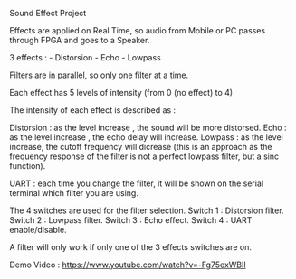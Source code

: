 Sound Effect Project

Effects are applied on Real Time, so audio from Mobile or PC passes through FPGA and goes to a Speaker.

3 effects :
	- Distorsion
	- Echo
	- Lowpass

Filters are in parallel, so only one filter at a time.

Each effect has 5 levels of intensity (from 0 (no effect) to 4)

The intensity of each effect is described as :
	
Distorsion : as the level increase , the sound will be more distorsed.
Echo : as the level increase , the echo delay will increase.
Lowpass : as the level increase, the cutoff frequency will dicrease (this is an approach as the frequency response of the filter is not a perfect lowpass filter, but a sinc function).

UART : each time you change the filter, it will be shown on the serial terminal which filter you are using.

The 4 switches are used for the filter selection.
	Switch 1 : Distorsion filter.
	Switch 2 : Lowpass filter.
	Switch 3 : Echo effect.
	Switch 4 : UART enable/disable.


 A filter will only work if only one of the 3 effects switches are on.


Demo Video : https://www.youtube.com/watch?v=-Fg75exWBlI
